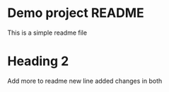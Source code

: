 # Demo project README

This is a simple readme file

# Heading 2

Add more to readme
new line added
changes in both
